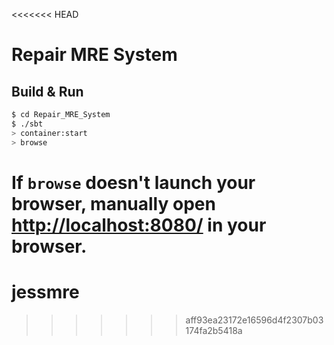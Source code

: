 <<<<<<< HEAD
# Repair MRE System #

## Build & Run ##

```sh
$ cd Repair_MRE_System
$ ./sbt
> container:start
> browse
```

If `browse` doesn't launch your browser, manually open [http://localhost:8080/](http://localhost:8080/) in your browser.
=======
jessmre
=======
>>>>>>> aff93ea23172e16596d4f2307b03174fa2b5418a
